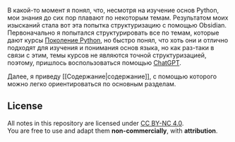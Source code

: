 В какой-то момент я понял, что, несмотря на изучение основ Python, мои знания до сих пор плавают по некоторым темам.
Результатом моих изысканий стала вот эта попытка структуризацию с помощью Obsidian.
Первоначально я попытался структурировать все по темам, которые дают курсы [Поколение Python](https://pygen.ru/), но быстро понял, что хоть они и отлично подходят для изучения и понимания основ языка, но как раз-таки в связи с этим, темы курсов не являются точной структуризацией, поэтому, пришлось воспользоваться помощью [ChatGPT](https://chatgpt.com).

Далее, я приведу [[Содержание|содержание]], с помощью которого можно легко ориентироваться по основным разделам.



## License

All notes in this repository are licensed under [CC BY-NC 4.0](https://creativecommons.org/licenses/by-nc/4.0/).  
You are free to use and adapt them **non-commercially**, with **attribution**.
